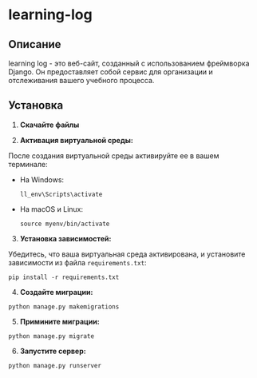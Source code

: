 # learning-log

## Описание

learning log - это веб-сайт, созданный с использованием фреймворка Django. Он предоставляет собой сервис для организации и отслеживания вашего учебного процесса.

## Установка

1. **Скачайте файлы**

2. **Активация виртуальной среды:**

После создания виртуальной среды активируйте ее в вашем терминале:

- На Windows:

  ```
  ll_env\Scripts\activate
  ```

- На macOS и Linux:

  ```
  source myenv/bin/activate
  ```

3. **Установка зависимостей:**

  Убедитесь, что ваша виртуальная среда активирована, и установите зависимости из файла `requirements.txt`:

  
  ```
  pip install -r requirements.txt
  ```

4. **Создайте миграции:**

  
  ```
  python manage.py makemigrations
  ```

5. **Примините миграции:**

   
  ```
  python manage.py migrate
  ```
   
6. **Запустите сервер:**
   
   
  ```
  python manage.py runserver
  ```

